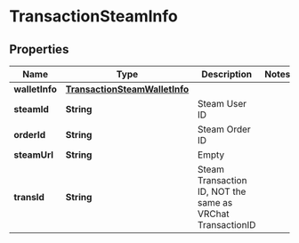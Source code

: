 

# TransactionSteamInfo



## Properties

| Name | Type | Description | Notes |
|------------ | ------------- | ------------- | -------------|
|**walletInfo** | [**TransactionSteamWalletInfo**](TransactionSteamWalletInfo.md) |  |  |
|**steamId** | **String** | Steam User ID |  |
|**orderId** | **String** | Steam Order ID |  |
|**steamUrl** | **String** | Empty |  |
|**transId** | **String** | Steam Transaction ID, NOT the same as VRChat TransactionID |  |



